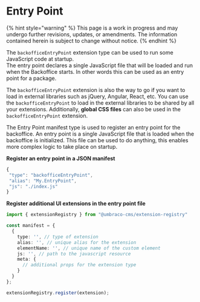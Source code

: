 # Entry Point

{% hint style="warning" %}
This page is a work in progress and may undergo further revisions, updates, or amendments. The information contained herein is subject to change without notice.
{% endhint %}

The `backofficeEntryPoint` extension type can be used to run some JavaScript code at startup.\
The entry point declares a single JavaScript file that will be loaded and run when the Backoffice starts. In other words this can be used as an entry point for a package.

The `backofficeEntryPoint` extension is also the way to go if you want to load in external libraries such as jQuery, Angular, React, etc. You can use the `backofficeEntryPoint` to load in the external libraries to be shared by all your extensions. Additionally, **global CSS files** can also be used in the `backofficeEntryPoint` extension.

The Entry Point manifest type is used to register an entry point for the backoffice. An entry point is a single JavaScript file that is loaded when the backoffice is initialized. This file can be used to do anything, this enables more complex logic to take place on startup.

**Register an entry point in a JSON manifest**

```typescript
{
 "type": "backofficeEntryPoint",
 "alias": "My.EntryPoint",
 "js": "./index.js"
}
```

**Register additional UI extensions in the entry point file**

```typescript
import { extensionRegistry } from "@umbraco-cms/extension-registry"

const manifest = {
  {
    type: '', // type of extension
    alias: '', // unique alias for the extension
    elementName: '', // unique name of the custom element
    js: '', // path to the javascript resource
    meta: {
      // additional props for the extension type
    }
  }
};

extensionRegistry.register(extension);
```
